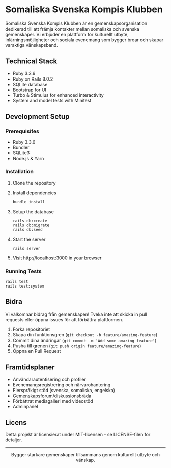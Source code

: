 # Somaliska Svenska Kompis Klubben

Somaliska Svenska Kompis Klubben är en gemenskapsorganisation dedikerad till att främja kontakter mellan somaliska och svenska gemenskaper. Vi erbjuder en plattform för kulturellt utbyte, inlärningsmöjligheter och sociala evenemang som bygger broar och skapar varaktiga vänskapsband.

## Technical Stack

- Ruby 3.3.6
- Ruby on Rails 8.0.2
- SQLite database
- Bootstrap for UI
- Turbo & Stimulus for enhanced interactivity
- System and model tests with Minitest

## Development Setup

### Prerequisites

- Ruby 3.3.6
- Bundler
- SQLite3
- Node.js & Yarn

### Installation

1. Clone the repository


2. Install dependencies
   ```
   bundle install
   ```

3. Setup the database
   ```
   rails db:create
   rails db:migrate
   rails db:seed
   ```

4. Start the server
   ```
   rails server
   ```

5. Visit http://localhost:3000 in your browser

### Running Tests

```
rails test
rails test:system
```

## Bidra

Vi välkomnar bidrag från gemenskapen! Tveka inte att skicka in pull requests eller öppna issues för att förbättra plattformen.

1. Forka repositoriet
2. Skapa din funktionsgren (`git checkout -b feature/amazing-feature`)
3. Commit dina ändringar (`git commit -m 'Add some amazing feature'`)
4. Pusha till grenen (`git push origin feature/amazing-feature`)
5. Öppna en Pull Request

## Framtidsplaner

- Användarautentisering och profiler
- Evenemangsregistrering och närvarohantering
- Flerspråkigt stöd (svenska, somaliska, engelska)
- Gemenskapsforum/diskussionsbräda
- Förbättrat mediagalleri med videostöd
- Adminpanel

## Licens

Detta projekt är licensierat under MIT-licensen - se LICENSE-filen för detaljer.

---

<p align="center">
  Bygger starkare gemenskaper tillsammans genom kulturellt utbyte och vänskap.
</p>

